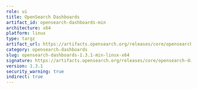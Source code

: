 ```yaml
---
role: ui
title: OpenSearch Dashboards
artifact_id: opensearch-dashboards-min
architecture: x64
platform: linux
type: targz
artifact_url: https://artifacts.opensearch.org/releases/core/opensearch-dashboards/1.3.1/opensearch-dashboards-min-1.3.1-linux-x64.tar.gz
category: opensearch-dashboards
slug: opensearch-dashboards-1.3.1-min-linux-x64
signature: https://artifacts.opensearch.org/releases/core/opensearch-dashboards/1.3.1/opensearch-dashboards-min-1.3.1-linux-x64.tar.gz.sig
version: 1.3.1
security_warning: true
indirect: true
---
```

